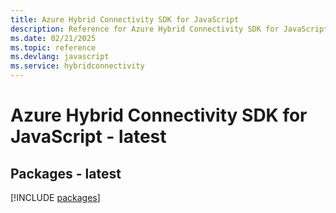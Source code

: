 ```yaml
---
title: Azure Hybrid Connectivity SDK for JavaScript
description: Reference for Azure Hybrid Connectivity SDK for JavaScript
ms.date: 02/21/2025
ms.topic: reference
ms.devlang: javascript
ms.service: hybridconnectivity
---
```

# Azure Hybrid Connectivity SDK for JavaScript - latest
## Packages - latest
[!INCLUDE [packages](hybrid-connectivity-index.md)]